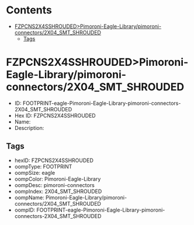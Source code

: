 



Contents
========

* [FZPCNS2X4SSHROUDED>Pimoroni-Eagle-Library/pimoroni-connectors/2X04_SMT_SHROUDED](#fzpcns2x4sshroudedpimoroni-eagle-librarypimoroni-connectors2x04_smt_shrouded)
	* [Tags](#tags)

# FZPCNS2X4SSHROUDED>Pimoroni-Eagle-Library/pimoroni-connectors/2X04_SMT_SHROUDED

- ID: FOOTPRINT-eagle-Pimoroni-Eagle-Library-pimoroni-connectors-2X04_SMT_SHROUDED
- Hex ID: FZPCNS2X4SSHROUDED
- Name: 
- Description: 

## Tags

- hexID: FZPCNS2X4SSHROUDED
- oompType: FOOTPRINT
- oompSize: eagle
- oompColor: Pimoroni-Eagle-Library
- oompDesc: pimoroni-connectors
- oompIndex: 2X04_SMT_SHROUDED
- oompName: Pimoroni-Eagle-Library/pimoroni-connectors/2X04_SMT_SHROUDED
- oompID: FOOTPRINT-eagle-Pimoroni-Eagle-Library-pimoroni-connectors-2X04_SMT_SHROUDED
